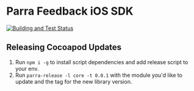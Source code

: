 # Parra Feedback iOS SDK

[![Building and Test Status](https://github.com/Parra-Inc/parra-ios-sdk/actions/workflows/ios.yml/badge.svg?branch=main)](https://github.com/Parra-Inc/parra-ios-sdk/actions/workflows/ios.yml)



## Releasing Cocoapod Updates

1. Run `npm i -g` to install script dependencies and add release script to your env.
2. Run `parra-release -l core -t 0.0.1` with the module you'd like to update and the tag for the new library version.